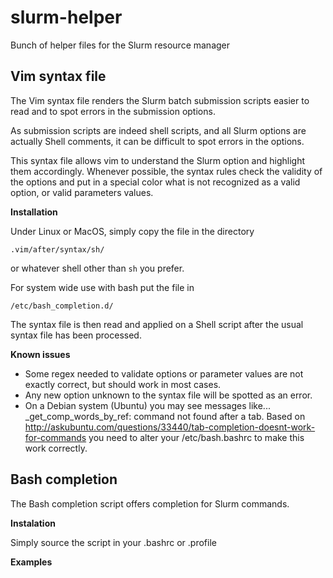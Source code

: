 slurm-helper
============

Bunch of helper files for the Slurm resource manager

Vim syntax file
---------------

The Vim syntax file renders the Slurm batch submission scripts easier to read and to spot errors in the submission options.

As submission scripts are indeed shell scripts, and all Slurm options are actually Shell comments, it can be difficult to spot errors in the options.

This syntax file allows vim to understand the Slurm option and highlight them accordingly. Whenever possible, the syntax rules check the validity of the options and put in a special color what is not recognized as a valid option, or valid parameters values.

__Installation__

Under Linux or MacOS, simply copy the file in the directory

    .vim/after/syntax/sh/

or whatever shell other than ``sh`` you prefer.

For system wide use with bash put the file in

    /etc/bash_completion.d/

The syntax file is then read and applied on a Shell script after the usual syntax file has been processed.

__Known issues__

* Some regex needed to validate options or parameter values are not exactly correct, but should work in most cases.
* Any new option unknown to the syntax file will be spotted as an error.
* On a Debian system (Ubuntu) you may see messages like...
  _get_comp_words_by_ref: command not found
  after a tab.
  Based on http://askubuntu.com/questions/33440/tab-completion-doesnt-work-for-commands you need to alter your /etc/bash.bashrc to make this work correctly.

Bash completion
---------------

The Bash completion script offers <TAB> completion for Slurm commands.

__Instalation__

Simply source the script in your .bashrc or .profile

__Examples__
